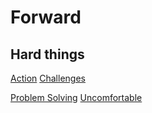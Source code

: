 # Forward

## Hard things

[Action](Action.md)
[Challenges](Challenges.md)

[Problem Solving](ProblemSolving.md)
[Uncomfortable](Uncomfortable.md)
